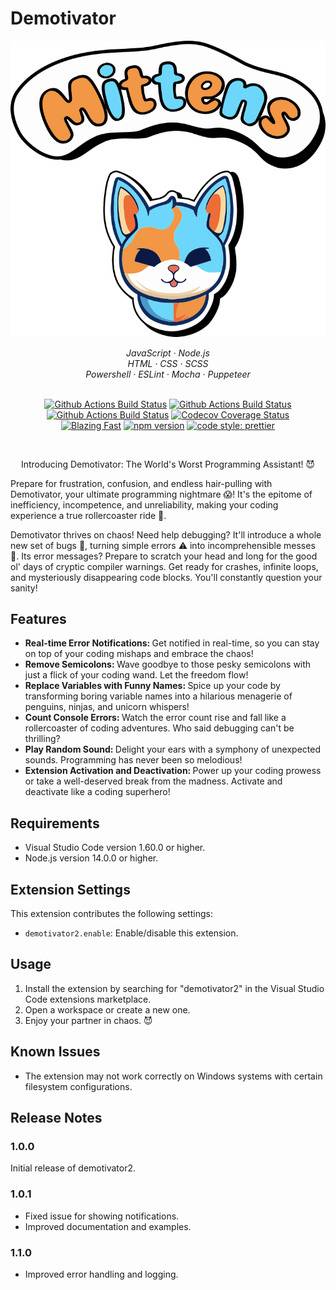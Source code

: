 # Demotivator
<p align="center">
<img src="https://github.com/timiv1/demotivator2/blob/master/images/mittens-full-sticker.png?raw=true"/>
</p>
<p align="center">
  <em>
    JavaScript
    · Node.js
  </em>
  <br />
  <em>
    HTML
    · CSS
    · SCSS
  </em>
  <br />
  <em>
    Powershell
    · ESLint
    · Mocha
    · Puppeteer
  </em>
  <br />
  <br />
</p>

<p align="center">
  <a href="https://github.com/prettier/prettier/actions?query=workflow%3AProd+branch%3Amain">
    <img alt="Github Actions Build Status" src="https://img.shields.io/github/actions/workflow/status/prettier/prettier/prod-test.yml?label=Prod&style=flat-square"></a>
  <a href="https://github.com/prettier/prettier/actions?query=workflow%3ADev+branch%3Amain">
    <img alt="Github Actions Build Status" src="https://img.shields.io/github/actions/workflow/status/prettier/prettier/dev-test.yml?label=Dev&style=flat-square"></a>
  <a href="https://github.com/prettier/prettier/actions?query=workflow%3ALint+branch%3Amain">
    <img alt="Github Actions Build Status" src="https://img.shields.io/github/actions/workflow/status/prettier/prettier/lint.yml?label=Lint&style=flat-square"></a>
  <a href="https://codecov.io/gh/prettier/prettier">
    <img alt="Codecov Coverage Status" src="https://img.shields.io/codecov/c/github/prettier/prettier.svg?style=flat-square"></a>
    <br/>
  <a href="https://twitter.com/acdlite/status/974390255393505280">
    <img alt="Blazing Fast" src="https://img.shields.io/badge/speed-blazing%20%F0%9F%94%A5-brightgreen.svg?style=flat-square"></a>
  <a href="https://www.npmjs.com/package/prettier">
    <img alt="npm version" src="https://img.shields.io/npm/v/prettier.svg?style=flat-square"></a>
  <a href="https://www.npmjs.com/package/prettier">
    <img alt="code style: prettier" src="https://img.shields.io/badge/code_style-prettier-ff69b4.svg?style=flat-square"></a>
</p>

<br>
<p align="center"> Introducing Demotivator: The World's Worst Programming Assistant! 😈 </p>

Prepare for frustration, confusion, and endless hair-pulling with Demotivator, your ultimate programming nightmare 😱! It's the epitome of inefficiency, incompetence, and unreliability, making your coding experience a true rollercoaster ride 🎢.

Demotivator thrives on chaos! Need help debugging? It'll introduce a whole new set of bugs 🐛, turning simple errors ⚠️ into incomprehensible messes 🥴. Its error messages? Prepare to scratch your head and long for the good ol' days of cryptic compiler warnings. Get ready for crashes, infinite loops, and mysteriously disappearing code blocks. You'll constantly question your sanity!

## Features

- <b> Real-time Error Notifications: </b> Get notified in real-time, so you can stay on top of your coding mishaps and embrace the chaos!
- <b> Remove Semicolons: </b> Wave goodbye to those pesky semicolons with just a flick of your coding wand. Let the freedom flow!
- <b> Replace Variables with Funny Names: </b> Spice up your code by transforming boring variable names into a hilarious menagerie of penguins, ninjas, and unicorn whispers!
- <b> Count Console Errors: </b> Watch the error count rise and fall like a rollercoaster of coding adventures. Who said debugging can't be thrilling?
- <b> Play Random Sound: </b> Delight your ears with a symphony of unexpected sounds. Programming has never been so melodious!
- <b> Extension Activation and Deactivation: </b> Power up your coding prowess or take a well-deserved break from the madness. Activate and deactivate like a coding superhero!

## Requirements

- Visual Studio Code version 1.60.0 or higher.
- Node.js version 14.0.0 or higher.

## Extension Settings

This extension contributes the following settings:

- `demotivator2.enable`: Enable/disable this extension.

## Usage

1. Install the extension by searching for "demotivator2" in the Visual Studio Code extensions marketplace.
2. Open a workspace or create a new one.
3. Enjoy your partner in chaos. 😈

## Known Issues

- The extension may not work correctly on Windows systems with certain filesystem configurations.

## Release Notes

### 1.0.0

Initial release of demotivator2.

### 1.0.1

- Fixed issue for showing notifications.
- Improved documentation and examples.

### 1.1.0

- Improved error handling and logging.
